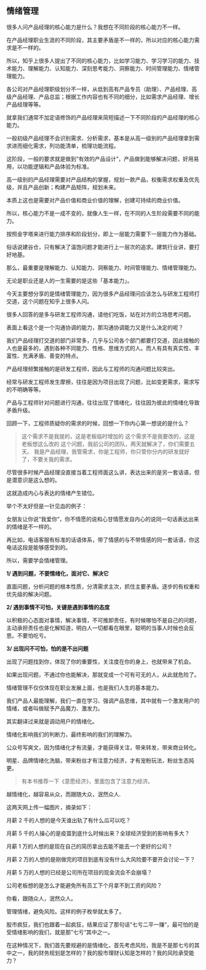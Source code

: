 ## 情绪管理

很多人问产品经理的核心能力是什么？我想在不同阶段的核心能力不一样。

在产品经理职业生涯的不同阶段，其主要矛盾是不一样的，所以对应的核心能力需求是不一样的。

所以，知乎上很多人提出了不同的核心能力，比如学习能力、学习学习的能力、技术能力、理解能力、认知能力、深刻思考能力、洞察能力、时间管理能力、情绪管理能力。

各公司对产品经理职级划分不一样，从低到高有产品专员（助理）、产品经理、高级产品经理、产品总监；根据工作内容也有不同的细分，比如需求产品经理、增长产品经理等等。

就拿我们通常不加定语修饰的产品经理来简短描述一下不同阶段的产品经理的核心能力。

一般初级产品经理不会识别需求、分析需求，基本是从高一级别的产品经理拿到需求进而细化需求，列功能清单，梳理功能流程。

这阶段，一般的要求就是做到“有效的产品设计”，产品做到能够解决问题，好用易用，以功能逻辑和产品体验为标准。

高一级别的产品经理需要对产品结构的掌握，规划一款产品，权衡需求权重及优先级，并且产品创新；构建产品矩阵，规划未来。

本质上这也是需要对产品价值和商业价值的理解，创建可持续的商业价值。

所以，核心能力不是一成不变的，就像人生一样，在不同的人生阶段需要不同的能力。

按照金字塔来进行能力排序和阶段划分，即上一层能力需要下一层能力作为基础。

俗话说建谷仓，只有解决了温饱问题才能进行上一层次的追求。建筑行业讲，要打好地基。

那么，最重要是理解能力、认知能力、洞察能力、时间管理能力、情绪管理能力。

无论是职业还是人的一生需要的是这些「基本能力」。

今天主要想分享的是情绪管理能力，因为很多产品经理问应该怎么与研发工程师打交道，这个问题在知乎上很多人问。

很多人回答的是多与研发工程师沟通，请他们吃饭，站在对方的立场思考问题。

表面上看这个是一个沟通协调的能力，那沟通协调能力又是什么决定的呢？

我们产品经理打交道的部门非常多，几乎与公司各个部门都要打交道，因此接触的人也是最多的，遇到各种不同能力、性格、思维方式的人。而人有具有真实性、丰富性、充满矛盾、善变的特点。

产品经理频繁接触的是研发工程师，因此与工程师的沟通问题比较突出。

经常与研发工程师发生摩擦，往往是因为项目出现了问题，比如变更需求，需求写的不明确等等。

产品与工程师针对问题进行沟通，往往出现了情绪化，往往因为彼此的情绪化导致矛盾升级。

回顾一下，工程师质疑你的需求的时候，回想一下你内心第一想说的是什么？

>这个需求不是我提的，这是老板临时增加的
这个需求不是我要改的，这是老板想这么改的
这个问题，我前公司的团队，两天就解决了，你们需要五天。
我是产品经理，我管需求，你是工程师，你只管你分内的研发就好了，不要关我的需求。

尽管很多时候产品经理没直接当着工程师面这么讲，表达出来的是另一套话语，但是潜意识是这么想的。

这就造成内心与表达的情绪产生错位。

举个不太好但是一针见血的例子：

女朋友让你说“我爱你”，你不情愿的说和心甘情愿发自内心的说同一句话表达出来的情绪是不一样的。

再比如，电话客服有标准的话语体系，带了情感的与不带情感的同一套话语，你这电话这段是能够感受到的。

所以，需要学会情绪管理。

**1/ 遇到问题，不要情绪化，面对它、解决它**

直面问题，分析问题的根本性质，分清需求主次，抓住主要矛盾。逐步的有权重和优先级的解决问题。

**2/ 遇到事情不可怕，关键是遇到事情的态度**

以积极的心态面对事情，解决事情，不可推卸责任，有时候哪怕不是自己的问题，主动承担责任也是化解知道，明白人一切都看在眼里，聪明的当事人时候也会反思。不要怕吃亏。

**3/ 出现问不可怕，怕的是不出问题**

出现了问题找到你，体现了你的重要性，关注度在你的身上，也就带来了机会。

如果出现问题，不通过你也能解决，那就变成一个可有可无的人，从此就危险了。

情绪管理不仅仅体现在职业发展上面，也是我们人生的基本能力。

我们产品人最能理解，我们一直在学习、强调产品思维，其中就有一个激发用户的情绪，或者叫做赋予产品魔力、激发力。

其实翻译过来就是调动用户的情绪化。

情绪化影响我们的判断力，最终影响的我们的理解力。

公众号写爽文，因为情绪化才有流量，才能获得关注，带来转发，带来商业转化。

明星、品牌情绪化洗脑，带来粉丝才有注意力经济，才有宠粉玩法，粉丝生态扽更。

>有本书推荐一下《意愿经济》，里面包含了注意力经济。

越情绪化，越容易从众，而跟随大众，泯然众人.

这两天网上传一幅图片，摘录如下：

月薪 2 千的人想的是今天谁出轨了有什么瓜可以吃？

月薪 5 千的人操心的是疫苗到底什么时候出来？全球经济受到的影响有多大？

月薪 1 万的人想的是现在自己的简历拿出去能不能去一个更好的公司？

月薪 2 万的人想的是刚做完的项目到底有没有什么大风险要不要开会讨论一下？

月薪 5 万的人想的已经是公司所在项目的现金流会不会崩塌？

公司老板想的是怎么才能避免所有员工下个月拿不到工资的风险？

你看，跟随众人，泯然众人。

管理情绪，避免风险。这样的例子枚举就太多了。

股市疯狂，我们也跟着一起疯狂，结果应证了那句话”七亏二平一赚“，最可怕的是受情绪影响的我们，就是那”七亏“其中之一。

在这种情况下，我们首先要规避的是情绪化，首先考虑风险，我是不是那七亏的其中之一，我的财务规划是怎样的？我的股市理财认知是怎样的？我的风险承受能力？